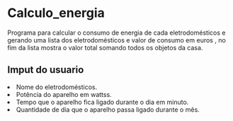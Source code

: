 # Calculo_energia
<p>Programa para calcular o consumo de energia de cada eletrodomésticos e gerando uma lista dos eletrodomésticos e valor de consumo em euros , no fim da lista mostra o valor total somando todos os objetos da casa.</p>
<h2>Imput do usuario  </h2>
<li>Nome do eletrodomésticos. 
<li>Potência do aparelho em wattss.
<li>Tempo que o aparelho fica ligado durante o dia em minuto.
<li>Quantidade de dia que o aparelho passa ligado durante o mês.